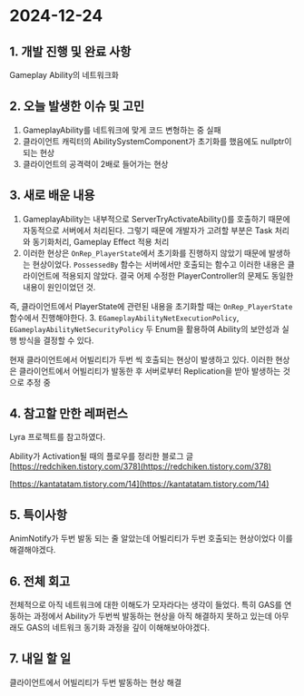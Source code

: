 # 2024-12-24

## 1. 개발 진행 및 완료 사항

Gameplay Ability의 네트워크화

## 2. 오늘 발생한 이슈 및 고민

1. GameplayAbility를 네트워크에 맞게 코드 변형하는 중 실패
2. 클라이언트 캐릭터의 AbilitySystemComponent가 초기화를 했음에도 nullptr이 되는 현상
3. 클라이언트의 공격력이 2배로 들어가는 현상

## 3. 새로 배운 내용

1. GameplayAbility는 내부적으로 ServerTryActivateAbility()를 호출하기 때문에 자동적으로 서버에서 처리된다. 그렇기 때문에 개발자가 고려할 부분은 Task 처리와 동기화처리, Gameplay Effect 적용 처리
2. 이러한 현상은 `OnRep_PlayerState`에서 초기화를 진행하지 않았기 때문에 발생하는 현상이었다. `PossessedBy` 함수는 서버에서만 호출되는 함수고 이러한 내용은 클라이언트에 적용되지 않았다. 결국 어제 수정한 PlayerController의 문제도 동일한 내용이 원인이었던 것.

즉, 클라이언트에서 PlayerState에 관련된 내용을 초기화할 때는 `OnRep_PlayerState` 함수에서 진행해야한다.
3. `EGameplayAbilityNetExecutionPolicy`, `EGameplayAbilityNetSecurityPolicy` 두 Enum을 활용하여 Ability의 보안성과 실행 방식을 결정할 수 있다.

현재 클라이언트에서 어빌리티가 두번 씩 호출되는 현상이 발생하고 있다. 이러한 현상은 클라이언트에서 어빌리티가 발동한 후 서버로부터 Replication을 받아 발생하는 것으로 추정 중

## 4. 참고할 만한 레퍼런스

Lyra 프로젝트를 참고하였다.

Ability가 Activation될 때의 플로우를 정리한 블로그 글
[https://redchiken.tistory.com/378](https://redchiken.tistory.com/378) 

[https://kantatatam.tistory.com/14](https://kantatatam.tistory.com/14)

## 5. 특이사항

AnimNotify가 두번 발동 되는 줄 알았는데 어빌리티가 두번 호출되는 현상이었다 이를 해결해야겠다.

## 6. 전체 회고

전체적으로 아직 네트워크에 대한 이해도가 모자라다는 생각이 들었다. 특히 GAS를 연동하는 과정에서 Ability가 두번씩 발동하는 현상을 아직 해결하지 못하고 있는데 아무래도 GAS의 네트워크 동기화 과정을 깊이 이해해보아야겠다.

## 7. 내일 할 일

클라이언트에서 어빌리티가 두번 발동하는 현상 해결